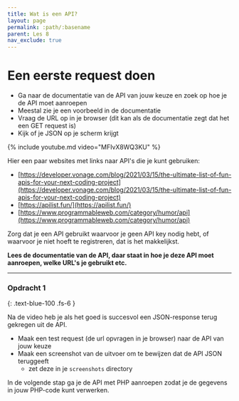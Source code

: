 ```yaml
---
title: Wat is een API?
layout: page 
permalink: :path/:basename 
parent: Les 8
nav_exclude: true
---
```


# Een eerste request doen

- Ga naar de documentatie van de API van jouw keuze en zoek op hoe je de API moet aanroepen
- Meestal zie je een voorbeeld in de documentatie
- Vraag de URL op in je browser (dit kan als de documentatie zegt dat het een GET request is)
- Kijk of je JSON op je scherm krijgt

{% include youtube.md video="MFIvX8WQ3KU" %}

Hier een paar websites met links naar API's die je kunt gebruiken:

- [https://developer.vonage.com/blog/2021/03/15/the-ultimate-list-of-fun-apis-for-your-next-coding-project](https://developer.vonage.com/blog/2021/03/15/the-ultimate-list-of-fun-apis-for-your-next-coding-project)
- [https://apilist.fun/](https://apilist.fun/)
- [https://www.programmableweb.com/category/humor/api](https://www.programmableweb.com/category/humor/api)

Zorg dat je een API gebruikt waarvoor je geen API key nodig hebt, of waarvoor je niet hoeft te registreren, dat is het makkelijkst.

**Lees de documentatie van de API, daar staat in hoe je deze API moet aanroepen, welke URL's je gebruikt etc.**

---

### Opdracht 1
{: .text-blue-100 .fs-6 }

Na de video heb je als het goed is succesvol een JSON-response terug gekregen uit de API.

- Maak een test request (de url opvragen in je browser) naar de API van jouw keuze
- Maak een screenshot van de uitvoer om te bewijzen dat de API JSON teruggeeft
    - zet deze in je `screenshots` directory

In de volgende stap ga je de API met PHP aanroepen zodat je de gegevens in jouw PHP-code kunt verwerken.
